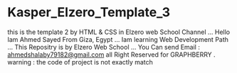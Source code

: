 # Kasper_Elzero_Template_3
this is the template 2 by HTML &amp; CSS in Elzero web School Channel ...
Hello Iam Ahmed Sayed From Giza, Egypt ...
Iam learning Web Development Path ...
This Repositry is by Elzero Web School ...
You Can send Email : ahmedshalaby79182@gmail.com 
all Right Reserved for GRAPHBERRY .
warning : the code of project is not exactly match
